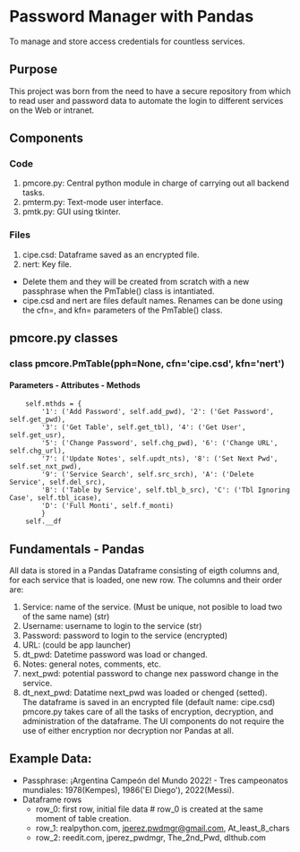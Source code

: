 # Password Manager with Pandas
To manage and store access credentials for countless services.

## Purpose
This project was born from the need to have a secure repository from which to read user and password data to automate the login to 
different services on the Web or intranet.

## Components
### Code
1. pmcore.py: Central python module in charge of carrying out all backend tasks.
2. pmterm.py: Text-mode user interface.
3. pmtk.py: GUI using tkinter.
### Files
1. cipe.csd: Dataframe saved as an encrypted file.
2. nert: Key file.
- Delete them and they will be created from scratch with a new passphrase when the PmTable() class is intantiated.
- cipe.csd and nert are files default names. Renames can be done using the cfn=, and kfn= parameters of the PmTable() class.

## pmcore.py classes
### class pmcore.PmTable(pph=None, cfn='cipe.csd', kfn='nert')
#### Parameters - Attributes - Methods
        self.mthds = {
            '1': ('Add Password', self.add_pwd), '2': ('Get Password', self.get_pwd),
            '3': ('Get Table', self.get_tbl), '4': ('Get User', self.get_usr),
            '5': ('Change Password', self.chg_pwd), '6': ('Change URL', self.chg_url),
            '7': ('Update Notes', self.updt_nts), '8': ('Set Next Pwd', self.set_nxt_pwd),
            '9': ('Service Search', self.src_srch), 'A': ('Delete Service', self.del_src),
            'B': ('Table by Service', self.tbl_b_src), 'C': ('Tbl Ignoring Case', self.tbl_icase),
            'D': ('Full Monti', self.f_monti)
            }
		self.__df

## Fundamentals - Pandas
All data is stored in a Pandas Dataframe consisting of eigth columns and, for each service that is loaded, one new row. The columns and 
their order are:    
1. Service: name of the service. (Must be unique, not posible to load two of the same name) (str)
2. Username: username to login to the service (str)
3. Password: password to login to the service (encrypted)
4. URL: (could be app launcher)
5. dt_pwd: Datetime password was load or changed.
6. Notes: general notes, comments, etc.
7. next_pwd: potential password to change nex password change in the service.
8. dt_next_pwd: Datatime next_pwd was loaded or chenged (setted).    
The dataframe is saved in an encrypted file (default name: cipe.csd)    
pmcore.py takes care of all the tasks of encryption, decryption, and administration of the dataframe. The UI components do not 
require the use of either encryption nor decryption nor Pandas at all.

## Example Data:
- Passphrase: ¡Argentina Campeón del Mundo 2022! - Tres campeonatos mundiales: 1978(Kempes), 1986('El Diego'), 2022(Messi).
- Dataframe rows
	- row_0: first row, initial file data		# row_0 is created at the same moment of table creation.
	- row_1: realpython.com, jperez.pwdmgr@gmail.com, At_least_8_chars
	- row_2: reedit.com, jperez_pwdmgr, The_2nd_Pwd, dlthub.com


